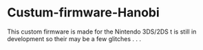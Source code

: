 # Custum-firmware-Hanobi
This custom firmware is made for the Nintendo 3DS/2DS t is still in development so their may be a few glitches . . .
